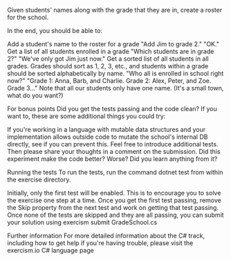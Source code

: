 Given students' names along with the grade that they are in, create a roster for the school.

In the end, you should be able to:

Add a student's name to the roster for a grade
"Add Jim to grade 2."
"OK."
Get a list of all students enrolled in a grade
"Which students are in grade 2?"
"We've only got Jim just now."
Get a sorted list of all students in all grades. Grades should sort as 1, 2, 3, etc., and students within a grade should be sorted alphabetically by name.
"Who all is enrolled in school right now?"
"Grade 1: Anna, Barb, and Charlie. Grade 2: Alex, Peter, and Zoe. Grade 3…"
Note that all our students only have one name. (It's a small town, what do you want?)

For bonus points
Did you get the tests passing and the code clean? If you want to, these are some additional things you could try:

If you're working in a language with mutable data structures and your implementation allows outside code to mutate the school's internal DB directly, see if you can prevent this. Feel free to introduce additional tests.
Then please share your thoughts in a comment on the submission. Did this experiment make the code better? Worse? Did you learn anything from it?

Running the tests
To run the tests, run the command dotnet test from within the exercise directory.

Initially, only the first test will be enabled. This is to encourage you to solve the exercise one step at a time. Once you get the first test passing, remove the Skip property from the next test and work on getting that test passing. Once none of the tests are skipped and they are all passing, you can submit your solution using exercism submit GradeSchool.cs

Further information
For more detailed information about the C# track, including how to get help if you're having trouble, please visit the exercism.io C# language page
